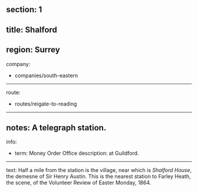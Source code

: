 section: 1
----
title: Shalford
----
region: Surrey
----
company:
- companies/south-eastern
----
route:
- routes/reigate-to-reading
----
notes: A telegraph station.
----
info:
- term: Money Order Office
  description: at Guildford.
----
text: Half a mile from the station is the village, near which is *Shalford House*, the demesne of Sir Henry Austin. This is the nearest station to Farley Heath, the scene, of the Volunteer Review of Easter Monday, 1864.
